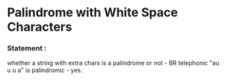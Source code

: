 Palindrome with White Space Characters
================


<h3>
Statement :
</h3>
whether a string with extra chars is a palindrome or not - BR telephonic 
"au u u 		a" is palindromic - yes.
